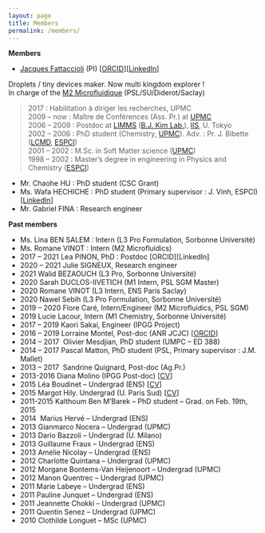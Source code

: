 ```yaml
---
layout: page
title: Members
permalink: /members/
---
```


**Members**

- [Jacques Fattaccioli](https://fattacciolilab.wordpress.com/about/ "Contact") (PI) [[ORCID](https://orcid.org/0000-0002-0095-2576)][[LinkedIn](https://www.linkedin.com/in/jacquesfattaccioli/)]

Droplets / tiny devices maker. Now multi kingdom explorer !  
In charge of the [M2 Microfluidique](https://microfluidics-master.fr/) (PSL/SU/Diderot/Saclay)

> 2017 : Habilitation à diriger les recherches, UPMC  
> 2009 – now : Maître de Conférences (Ass. Pr.) at [UPMC](http://www.upmc.fr/)  
> 2006 – 2009 : Postdoc at [LIMMS](http://limmshp.iis.u-tokyo.ac.jp/) ([B.J. Kim Lab.](http://www.kimlab.iis.u-tokyo.ac.jp/english/index.html)), [IIS](http://iis.u-tokyo.ac.jp/), U. Tokyo  
> 2002 – 2006 : PhD student (Chemistry, [UPMC](http://www.upmc.fr/)). Adv. : Pr. J. Bibette ([LCMD](https://www.lcmd.espci.fr/), [ESPCI](http://www.espci.fr/))  
> 2001 – 2002 : M.Sc. in Soft Matter science ([UPMC](http://www.upmc.fr/))  
> 1998 – 2002 : Master’s degree in engineering in Physics and Chemistry ([ESPCI](http://www.espci.fr/))

- Mr. Chaohe HU : PhD student (CSC Grant)
- Ms. Wafa HECHICHE : PhD student (Primary supervisor : J. Vinh, ESPCI) [[LinkedIn](https://www.linkedin.com/in/wafa-hechiche-a37248144/)]
- Mr. Gabriel FINA : Research engineer

**Past members**

- Ms. Lina BEN SALEM : Intern (L3 Pro Formulation, Sorbonne Université)
- Ms. Romane VINOT : Intern (M2 Microfluidics)
- 2017 – 2021 Lea PINON, PhD : Postdoc [ORCID][LinkedIn]
- 2020 – 2021 Julie SIGNEUX, Research engineer
- 2021 Walid BEZAOUCH (L3 Pro, Sorbonne Université)
- 2020 Sarah DUCLOS-IIVETICH (M1 Intern, PSL SGM Master)
- 2020 Romane VINOT (L3 Intern, ENS Paris Saclay)
- 2020 Nawel Sebih (L3 Pro Formulation, Sorbonne Université)
- 2019 – 2020 Flore Caré, Intern/Engineer (M2 Microfluidics, PSL SGM)
- 2019 Lucie Lacour, Intern (M1 Chemistry, Sorbonne Université)
- 2017 – 2019 Kaori Sakai, Engineer (IPGG Project)
- 2016 – 2019 Lorraine Montel, Post-doc (ANR JCJC) [[ORCID](https://orcid.org/0000-0003-0545-6413)]
- 2014 – 2017  Olivier Mesdjian, PhD student (UMPC – ED 388)
- 2014 – 2017 Pascal Matton, PhD student (PSL, Primary supervisor : J.M. Mallet)
- 2013 – 2017  Sandrine Quignard, Post-doc (Ag.Pr.)
- 2013-2016 Diana Molino (IPGG Post-doc) [[CV](https://www.linkedin.com/in/diana-molino-6122a995)]
- 2015 Léa Boudinet – Undergrad (ENS) [[CV](https://www.linkedin.com/in/l%C3%A9a-boudinet-5b0386109)]
- 2015 Margot Hily. Undergrad (U. Paris Sud) [[CV](https://www.linkedin.com/in/amnicolay/fr)]
- 2011-2015 Kalthoum Ben M’Barek – PhD student – Grad. on Feb. 19th, 2015
- 2014  Marius Hervé – Undergrad (ENS)
- 2013 Gianmarco Nocera – Undergrad (UPMC)
- 2013 Dario Bazzoli – Undergrad (U. Milano)
- 2013 Guillaume Fraux – Undergrad (ENS)
- 2013 Amélie Nicolay – Undergrad (ENS)
- 2012 Charlotte Quintana – Undergrad (UPMC)
- 2012 Morgane Bontems-Van Heijenoort – Undergrad (UPMC)
- 2012 Manon Quentrec – Undergrad (UPMC)
- 2011 Marie Labeye – Undergrad (ENS)
- 2011 Pauline Junquet – Undergrad (ENS)
- 2011 Jeannette Chokki – Undergrad (UPMC)
- 2011 Quentin Senez – Undergrad (UPMC)
- 2010 Clothilde Longuet – MSc (UPMC)
